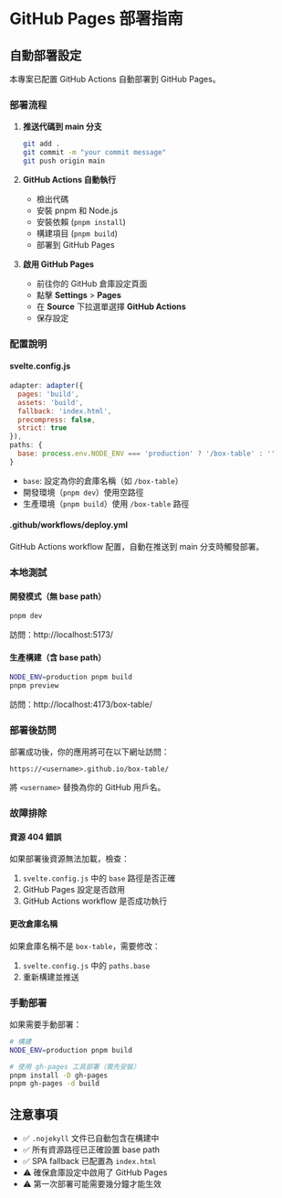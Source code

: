 # GitHub Pages 部署指南

## 自動部署設定

本專案已配置 GitHub Actions 自動部署到 GitHub Pages。

### 部署流程

1. **推送代碼到 main 分支**
   ```bash
   git add .
   git commit -m "your commit message"
   git push origin main
   ```

2. **GitHub Actions 自動執行**
   - 檢出代碼
   - 安裝 pnpm 和 Node.js
   - 安裝依賴 (`pnpm install`)
   - 構建項目 (`pnpm build`)
   - 部署到 GitHub Pages

3. **啟用 GitHub Pages**
   - 前往你的 GitHub 倉庫設定頁面
   - 點擊 **Settings** > **Pages**
   - 在 **Source** 下拉選單選擇 **GitHub Actions**
   - 保存設定

### 配置說明

#### svelte.config.js
```javascript
adapter: adapter({
  pages: 'build',
  assets: 'build',
  fallback: 'index.html',
  precompress: false,
  strict: true
}),
paths: {
  base: process.env.NODE_ENV === 'production' ? '/box-table' : ''
}
```

- `base`: 設定為你的倉庫名稱（如 `/box-table`）
- 開發環境（`pnpm dev`）使用空路徑
- 生產環境（`pnpm build`）使用 `/box-table` 路徑

#### .github/workflows/deploy.yml
GitHub Actions workflow 配置，自動在推送到 main 分支時觸發部署。

### 本地測試

#### 開發模式（無 base path）
```bash
pnpm dev
```
訪問：http://localhost:5173/

#### 生產構建（含 base path）
```bash
NODE_ENV=production pnpm build
pnpm preview
```
訪問：http://localhost:4173/box-table/

### 部署後訪問

部署成功後，你的應用將可在以下網址訪問：
```
https://<username>.github.io/box-table/
```

將 `<username>` 替換為你的 GitHub 用戶名。

### 故障排除

#### 資源 404 錯誤
如果部署後資源無法加載，檢查：
1. `svelte.config.js` 中的 `base` 路徑是否正確
2. GitHub Pages 設定是否啟用
3. GitHub Actions workflow 是否成功執行

#### 更改倉庫名稱
如果倉庫名稱不是 `box-table`，需要修改：
1. `svelte.config.js` 中的 `paths.base`
2. 重新構建並推送

### 手動部署

如果需要手動部署：
```bash
# 構建
NODE_ENV=production pnpm build

# 使用 gh-pages 工具部署（需先安裝）
pnpm install -D gh-pages
pnpm gh-pages -d build
```

## 注意事項

- ✅ `.nojekyll` 文件已自動包含在構建中
- ✅ 所有資源路徑已正確設置 base path
- ✅ SPA fallback 已配置為 `index.html`
- ⚠️ 確保倉庫設定中啟用了 GitHub Pages
- ⚠️ 第一次部署可能需要幾分鐘才能生效
